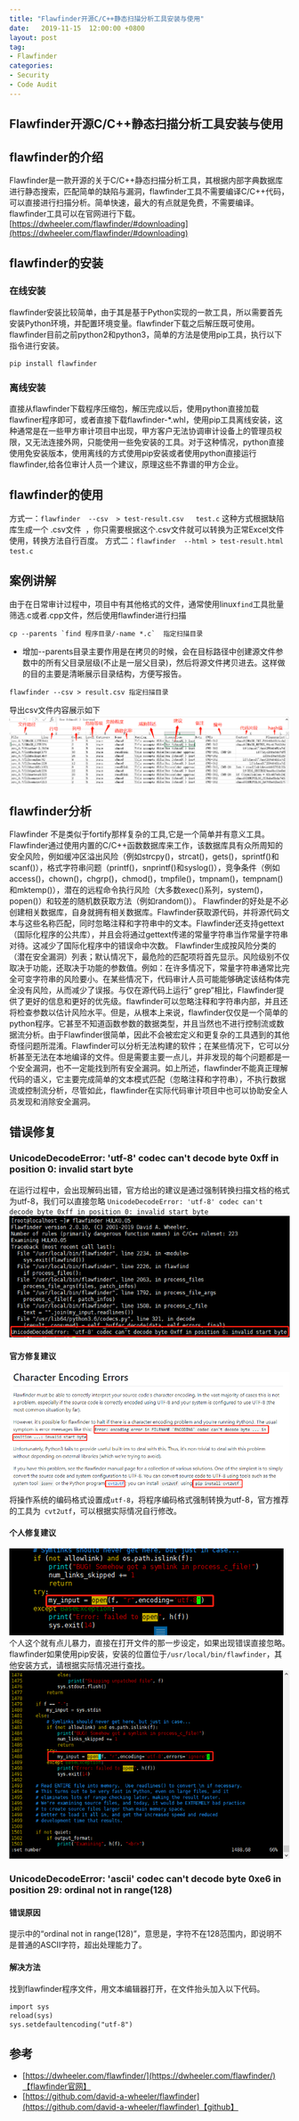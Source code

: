 ```yaml
---
title: "Flawfinder开源C/C++静态扫描分析工具安装与使用"
date:   2019-11-15  12:00:00 +0800
layout: post
tag:
- Flawfinder
categories:
- Security
- Code Audit
---
```


Flawfinder开源C/C++静态扫描分析工具安装与使用
------
## flawfinder的介绍
Flawfinder是一款开源的关于C/C++静态扫描分析工具，其根据内部字典数据库进行静态搜索，匹配简单的缺陷与漏洞，flawfinder工具不需要编译C/C++代码，可以直接进行扫描分析。简单快速，最大的有点就是免费，不需要编译。flawfinder工具可以在官网进行下载。
[https://dwheeler.com/flawfinder/#downloading](https://dwheeler.com/flawfinder/#downloading)

## flawfinder的安装
### 在线安装
flawfinder安装比较简单，由于其是基于Python实现的一款工具，所以需要首先安装Python环境，并配置环境变量。flawfinder下载之后解压既可使用。flawfinder目前之前python2和python3，简单的方法是使用pip工具，执行以下指令进行安装。
```
pip install flawfinder
```
### 离线安装
直接从flawfinder下载程序压缩包，解压完成以后，使用python直接加载flawfiner程序即可，或者直接下载flawfinder-*.whl，使用pip工具离线安装，这种通常是在一些甲方审计项目中出现，甲方客户无法协调审计设备上的管理员权限，又无法连接外网，只能使用一些免安装的工具。对于这种情况，python直接使用免安装版本，使用离线的方式使用pip安装或者使用python直接运行flawfinder,给各位审计人员一个建议，原理这些不靠谱的甲方企业。


## flawfinder的使用
方式一：`flawfinder  --csv  > test-result.csv   test.c`
这种方式根据缺陷库生成一个 .csv文件  ，你只需要根据这个.csv文件就可以转换为正常Excel文件使用，转换方法自行百度。
方式二：`flawfinder  --html > test-result.html test.c`

## 案例讲解
由于在日常审计过程中，项目中有其他格式的文件，通常使用linux`find`工具批量筛选.c或者.cpp文件，然后使用flawfinder进行扫描
```
cp --parents `find 程序目录/-name *.c`  指定扫描目录
```
  * 增加--parents目录主要作用是在拷贝的时候，会在目标路径中创建源文件参数中的所有父目录层级(不止是一层父目录)，然后将源文件拷贝进去。这样做的目的主要是清晰展示目录结构，方便写报告。

```
flawfinder --csv > result.csv 指定扫描目录
```
导出csv文件内容展示如下
![flawfinder-csv.png](/images/flawfinder-csv.png)

## flawfinder分析
Flawfinder 不是类似于fortify那样复杂的工具,它是一个简单并有意义工具。Flawfinder通过使用内置的C/C++函数数据库来工作，该数据库具有众所周知的安全风险，例如缓冲区溢出风险（例如strcpy()，strcat()，gets()，sprintf()和scanf()），格式字符串问题（printf()，snprintf()和syslog()），竞争条件（例如access()，chown()，chgrp()，chmod()，tmpfile()，tmpnam()，tempnam()和mktemp()），潜在的远程命令执行风险（大多数exec()系列，system()，popen()）和较差的随机数获取方法（例如random()）。
Flawfinder的好处是不必创建相关数据库，自身就拥有相关数据库。Flawfinder获取源代码，并将源代码文本与这些名称匹配，同时忽略注释和字符串中的文本。Flawfinder还支持gettext（国际化程序的公共库），并且会将通过gettext传递的常量字符串当作常量字符串对待。这减少了国际化程序中的错误命中次数。
Flawfinder生成按风险分类的（潜在安全漏洞）列表；默认情况下，最危险的匹配项将首先显示。风险级别不仅取决于功能，还取决于功能的参数值。例如：在许多情况下，常量字符串通常比完全可变字符串的风险要小。在某些情况下，代码审计人员可能能够确定该结构体完全没有风险，从而减少了误报。与仅在源代码上运行“ grep”相比，Flawfinder提供了更好的信息和更好的优先级。flawfinder可以忽略注释和字符串内部，并且还将检查参数以估计风险水平。但是，从根本上来说，flawfinder仅仅是一个简单的python程序。它甚至不知道函数参数的数据类型，并且当然也不进行控制流或数据流分析。由于Flawfinder很简单，因此不会被宏定义和更复杂的工具遇到的其他奇怪问题所混淆。Flawfinder可以分析无法构建的软件；在某些情况下，它可以分析甚至无法在本地编译的文件。但是需要主要一点儿，并非发现的每个问题都是一个安全漏洞，也不一定能找到所有安全漏洞。如上所述，flawfinder不能真正理解代码的语义，它主要完成简单的文本模式匹配（忽略注释和字符串），不执行数据流或控制流分析，尽管如此，flawfinder在实际代码审计项目中也可以协助安全人员发现和消除安全漏洞。

## 错误修复
### UnicodeDecodeError: 'utf-8' codec can't decode byte 0xff in position 0: invalid start byte
在运行过程中，会出现解码出错，官方给出的建议是通过强制转换扫描文档的格式为utf-8，我们可以直接忽略
`UnicodeDecodeError: 'utf-8' codec can't decode byte 0xff in position 0: invalid start byte`
![flawfinder-error.png](/images/flawfinder-error.png)

#### 官方修复建议
![flawfinder-office-advice.png](/images/flawfinder-office-advice.png)
将操作系统的编码格式设置成`utf-8`，将程序编码格式强制转换为utf-8，官方推荐的工具为`
cvt2utf`，可以根据实际情况自行修改。

#### 个人修复建议
![flawfinder-persional-advice1.png](/images/flawfinder-persional-advice1.png)
个人这个就有点儿暴力，直接在打开文件的那一步设定，如果出现错误直接忽略。flawfinder如果使用pip安装，安装的位置位于`/usr/local/bin/flawfinder`，其他安装方式，请根据实际情况进行查找。
![flawfinder-persional-advice2.png](/images/flawfinder-persional-advice2.png)

### UnicodeDecodeError: 'ascii' codec can't decode byte 0xe6 in position 29: ordinal not in range(128)
#### 错误原因
提示中的“ordinal not in range(128)”，意思是，字符不在128范围内，即说明不是普通的ASCII字符，超出处理能力了。

#### 解决方法
找到flawfinder程序文件，用文本编辑器打开，在文件抬头加入以下代码。
```
import sys
reload(sys)
sys.setdefaultencoding("utf-8")
```

## 参考
* [https://dwheeler.com/flawfinder/](https://dwheeler.com/flawfinder/)【flawfinder官网】
* [https://github.com/david-a-wheeler/flawfinder](https://github.com/david-a-wheeler/flawfinder)【github】
